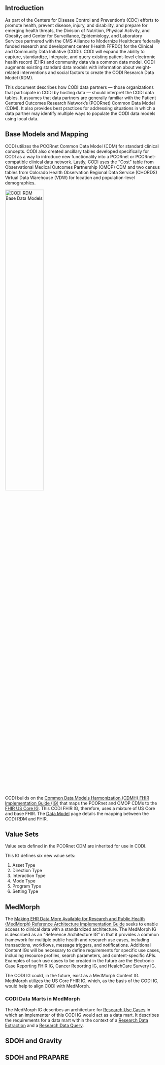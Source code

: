 ## Introduction
As part of the Centers for Disease Control and Prevention’s (CDC) efforts to promote health,
prevent disease, injury, and disability, and prepare for emerging health threats, the Division of
Nutrition, Physical Activity, and Obesity; and Center for Surveillance, Epidemiology, and
Laboratory Services partnered with the CMS Alliance to Modernize Healthcare federally funded
research and development center (Health FFRDC) for the Clinical and Community Data Initiative
(CODI). CODI will expand the ability to capture, standardize, integrate, and query existing
patient-level electronic health record (EHR) and community data via a common data model.
CODI augments existing standard data models with information about weight-related
interventions and social factors to create the CODI Research Data Model (RDM).

This document describes how CODI data partners — those organizations that participate in CODI
by hosting data — should interpret the CODI data tables. It assumes that data partners are
generally familiar with the Patient Centered Outcomes Research Network’s (PCORnet) Common
Data Model (CDM). It also provides best practices for addressing situations in which a data
partner may identify multiple ways to populate the CODI data models using local data.

## Base Models and Mapping

CODI utilizes the PCORnet Common Data Model (CDM) for standard clinical concepts. CODI also created ancillary tables 
developed specifically for CODI as a way to introduce new functionality into a PCORnet or PCORnet-compatible clinical data network. 
Lastly, CODI uses the "Cost" table from Observational Medical Outcomes Partnership (OMOP) CDM and two census tables 
from Colorado Health Observation Regional Data Service (CHORDS) Virtual Data Warehouse (VDW) for location and population-level demographics.

<img src="CODI_base_models.png" alt="CODI RDM Base Data Models" width="50%"/>

CODI builds on the [Common Data Models Harmonization (CDMH) FHIR Implementation Guide (IG)](http://hl7.org/fhir/us/cdmh/2019May/profiles.html) 
that maps the PCORnet and OMOP CDMs to the [FHIR US Core IG](http://hl7.org/fhir/us/core/index.html). This CODI FHIR IG, therefore, 
uses a mixture of US Core and base FHIR. The [Data Model](/dataModel.html) page details the mapping between the CODI RDM and FHIR.

## Value Sets

Value sets defined in the PCORnet CDM are inherited for use in CODI.

This IG defines six new value sets:
1. Asset Type
1. Direction Type
1. Interaction Type
1. Mode Type
1. Program Type
1. Setting Type

## MedMorph
The [Making EHR Data More Available for Research and Public Health (MedMorph) Reference Architecture Implementation Guide](http://hl7.org/fhir/us/medmorph/2021JAN/index.html) 
seeks to enable access to clinical data with a standardized architecture. The MedMorph IG is described as an "Reference Architecture IG" in that it provides 
a common framework for multiple public health and research use cases, including transactions, workflows, message triggers, and notifications. Additional 
Content IGs will be necessary to define requirements for specific use cases, including resource profiles, search parameters, and content-specific APIs. 
Examples of such use cases to be created in the future are the Electronic Case Reporting FHIR IG, Cancer Reporting IG, and HealchCare Survery IG.

The CODI IG could, in the future, exist as a MedMorph Content IG. MedMorph utilizes the US Core FHIR IG, which, as the basis of the CODI IG, would help to align 
CODI with MedMorph.

### CODI Data Marts in MedMorph
The MedMorph IG describes an architecture for [Research Use Cases](http://hl7.org/fhir/us/medmorph/2021JAN/researchusecases.html) in which an 
implementer of this CODI IG would act as a data mart. It describes the requirements for a data mart within the context of a [Research Data Extraction](http://hl7.org/fhir/us/medmorph/2021JAN/researchdataextraction.html#requirements-for-a-data-mart) 
and a [Research Data Query](http://hl7.org/fhir/us/medmorph/2021JAN/researchdataquery.html).

## SDOH and Gravity



## SDOH and PRAPARE

